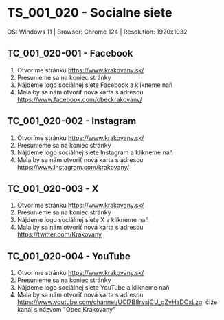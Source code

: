 # TS_001_020 - Socialne siete

OS: Windows 11 | Browser: Chrome 124 | Resolution: 1920x1032

## TC_001_020-001 - Facebook

1. Otvoríme stránku https://www.krakovany.sk/
2. Presunieme sa na koniec stránky
3. Nájdeme logo sociálnej siete Facebook a klikneme naň
4. Mala by sa nám otvoriť nová karta s adresou https://www.facebook.com/obeckrakovany/

## TC_001_020-002 - Instagram

1. Otvoríme stránku https://www.krakovany.sk/
2. Presunieme sa na koniec stránky
3. Nájdeme logo sociálnej siete Instagram a klikneme naň
4. Mala by sa nám otvoriť nová karta s adresou https://www.instagram.com/krakovany/

## TC_001_020-003 - X

1. Otvoríme stránku https://www.krakovany.sk/
2. Presunieme sa na koniec stránky
3. Nájdeme logo sociálnej siete X a klikneme naň
4. Mala by sa nám otvoriť nová karta s adresou https://twitter.com/Krakovany

## TC_001_020-004 - YouTube

1. Otvoríme stránku https://www.krakovany.sk/
2. Presunieme sa na koniec stránky
3. Nájdeme logo sociálnej siete YouTube a klikneme naň
4. Mala by sa nám otvoriť nová karta s adresou https://www.youtube.com/channel/UCl7B8rvsjCU_gZvHaDOxLzg, čiže kanál s názvom "Obec Krakovany"

